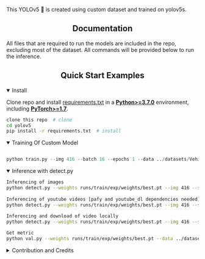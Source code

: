 <p>
This YOLOv5 🚀 is created using custom dataset and trained on yolov5s.
</p>


## <div align="center">Documentation</div>

All files that are required to run the models are included in the repo, excluding most of the dataset. All commands will be provided below to run the inference.

## <div align="center">Quick Start Examples</div>

<details open>
<summary>Install</summary>

Clone repo and install [requirements.txt](https://github.com/ultralytics/yolov5/blob/master/requirements.txt) in a
[**Python>=3.7.0**](https://www.python.org/) environment, including
[**PyTorch>=1.7**](https://pytorch.org/get-started/locally/).

```bash
clone this repo  # clone
cd yolov5
pip install -r requirements.txt  # install
```

</details>

<details open>
<summary>Training Of Custom Model</summary>


```python

python train.py --img 416 --batch 16 --epochs 1 --data ../datasets/Vehicle-Detection-1/data.yaml --weights runs/train/exp/weights/best.pt --cache
```

</details>



<details open>
<summary>Inference with detect.py</summary>

```bash
Inferencing of images
python detect.py --weights runs/train/exp/weights/best.pt --img 416 --source ../datasets/Vehicles-Detection-1/test/images
   
Inferencing of youtube videos [pafy and youtube_dl dependencies needed] 
python detect.py --weights runs/train/exp/weights/best.pt --img 416 --source {insert link of youtube video}
   
Inferencing and download of video locally
python detect.py --weights runs/train/exp/weights/best.pt --img 416 --source {path to video}

Get metric
python val.py --weights runs/train/exp/weights/best.pt --data ../datasets/Vehicle-Detection-1/data.yaml --img 640 --iou 0.6 --half
```

</details>


<details>
<summary> Contribution and Credits </summary>
## <div align="center">Contribute</div>

We love your input! We want to make contributing to YOLOv5 as easy and transparent as possible. Please see our [Contributing Guide](CONTRIBUTING.md) to get started, and fill out the [YOLOv5 Survey](https://ultralytics.com/survey?utm_source=github&utm_medium=social&utm_campaign=Survey) to send us feedback on your experiences. Thank you to all our contributors!

<a href="https://github.com/ultralytics/yolov5/graphs/contributors"><img src="https://opencollective.com/ultralytics/contributors.svg?width=990" /></a>

## <div align="center">Contact</div>

For YOLOv5 bugs and feature requests please visit [GitHub Issues](https://github.com/ultralytics/yolov5/issues). For business inquiries or
professional support requests please visit [https://ultralytics.com/contact](https://ultralytics.com/contact).

<br>

<div align="center">
    <a href="https://github.com/ultralytics">
        <img src="https://github.com/ultralytics/yolov5/releases/download/v1.0/logo-social-github.png" width="3%"/>
    </a>
    <img width="3%" />
    <a href="https://www.linkedin.com/company/ultralytics">
        <img src="https://github.com/ultralytics/yolov5/releases/download/v1.0/logo-social-linkedin.png" width="3%"/>
    </a>
    <img width="3%" />
    <a href="https://twitter.com/ultralytics">
        <img src="https://github.com/ultralytics/yolov5/releases/download/v1.0/logo-social-twitter.png" width="3%"/>
    </a>
    <img width="3%" />
    <a href="https://www.producthunt.com/@glenn_jocher">
    <img src="https://github.com/ultralytics/yolov5/releases/download/v1.0/logo-social-producthunt.png" width="3%"/>
    </a>
    <img width="3%" />
    <a href="https://youtube.com/ultralytics">
        <img src="https://github.com/ultralytics/yolov5/releases/download/v1.0/logo-social-youtube.png" width="3%"/>
    </a>
    <img width="3%" />
    <a href="https://www.facebook.com/ultralytics">
        <img src="https://github.com/ultralytics/yolov5/releases/download/v1.0/logo-social-facebook.png" width="3%"/>
    </a>
    <img width="3%" />
    <a href="https://www.instagram.com/ultralytics/">
        <img src="https://github.com/ultralytics/yolov5/releases/download/v1.0/logo-social-instagram.png" width="3%"/>
    </a>
</div>
</details>
